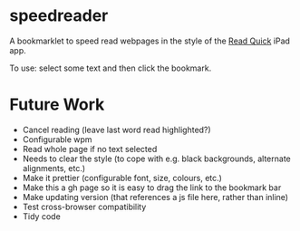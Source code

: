 speedreader
===========

A bookmarklet to speed read webpages in the style of the [Read Quick](http://readquickapp.com/) iPad app.

To use: select some text and then click the bookmark.

Future Work
==
* Cancel reading (leave last word read highlighted?)
* Configurable wpm
* Read whole page if no text selected
* Needs to clear the style (to cope with e.g. black backgrounds, alternate alignments, etc.)
* Make it prettier (configurable font, size, colours, etc.)
* Make this a gh page so it is easy to drag the link to the bookmark bar
* Make updating version (that references a js file here, rather than inline)
* Test cross-browser compatibility
* Tidy code
